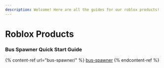 ```yaml
---
description: Welcome! Here are all the guides for our roblox products!
---
```


# Roblox Products

### Bus Spawner Quick Start Guide

{% content-ref url="bus-spawner/" %}
[bus-spawner](bus-spawner/)
{% endcontent-ref %}
